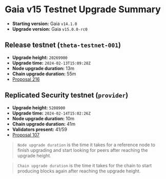 # Gaia v15 Testnet Upgrade Summary

* **Starting version:** Gaia `v14.1.0`
* **Upgrade version:** Gaia `v15.0.0-rc0`

## Release testnet (`theta-testnet-001`)

* **Upgrade height:** `20269900`
* **Upgrade time:** `2024-02-13T15:09:28Z`
* **Node upgrade duration:** 13m
* **Chain upgrade duration:** 55m
* [Proposal 216](https://explorer.polypore.xyz/theta-testnet-001/gov/216)

## Replicated Security testnet (`provider`)

* **Upgrade height:** `5208900`
* **Upgrade time:** `2024-02-14T15:02:26Z`
* **Node upgrade duration:** 10m
* **Chain upgrade duration:** 41m
* **Validators present:** 41/59
* [Proposal 107](https://explorer.polypore.xyz/provider/gov/107)

> `Node upgrade duration` is the time it takes for a reference node to finish upgrading and start looking for peers after reaching the upgrade height.

> `Chain upgrade duration` is the time it takes for the chain to start producing blocks again after reaching the upgrade height.
